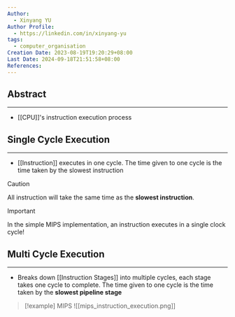 ```yaml
---
Author:
  - Xinyang YU
Author Profile:
  - https://linkedin.com/in/xinyang-yu
tags:
  - computer_organisation
Creation Date: 2023-08-19T19:20:29+08:00
Last Date: 2024-09-18T21:51:58+08:00
References: 
---
```

## Abstract
---
- [[CPU]]'s instruction execution process


## Single Cycle Execution
---
- [[Instruction]] executes in one cycle. The time given to one cycle is the time taken by the slowest instruction

>[!caution]
> All instruction will take the same time as the **slowest instruction**.

>[!important]
> In the simple MIPS implementation, an instruction executes in a single clock cycle!
## Multi Cycle Execution
---
- Breaks down [[Instruction Stages]] into multiple cycles, each stage takes one cycle to complete. The time given to one cycle is the time taken by the **slowest pipeline stage**

>[!example] MIPS
> ![[mips_instruction_execution.png]]
